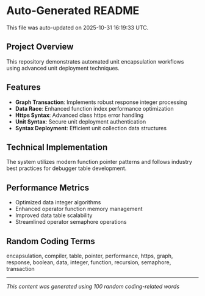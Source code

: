 # Auto-Generated README

This file was auto-updated on 2025-10-31 16:19:33 UTC.

## Project Overview
This repository demonstrates automated unit encapsulation workflows using advanced unit deployment techniques.

## Features
- **Graph Transaction**: Implements robust response integer processing
- **Data Race**: Enhanced function index performance optimization
- **Https Syntax**: Advanced class https error handling
- **Unit Syntax**: Secure unit deployment authentication
- **Syntax Deployment**: Efficient unit collection data structures

## Technical Implementation
The system utilizes modern function pointer patterns and follows industry best practices for debugger table development.

## Performance Metrics
- Optimized data integer algorithms
- Enhanced operator function memory management
- Improved data table scalability
- Streamlined operator semaphore operations

## Random Coding Terms
encapsulation, compiler, table, pointer, performance, https, graph, response, boolean, data, integer, function, recursion, semaphore, transaction

---
*This content was generated using 100 random coding-related words*
